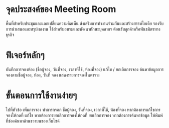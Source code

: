# จุดประสงค์ของ Meeting Room
พื้นที่สำหรับประชุมและแลกเปลี่ยนความคิดเห็น
ส่งเสริมการทำงานร่วมกันและสร้างสรรค์ไอเดีย
รองรับการนำเสนอและสรุปผลงาน
ใช้สำหรับอบรมและพัฒนาทักษะบุคลากร
ต้อนรับลูกค้าหรือพันธมิตรทางธุรกิจ

# ฟีเจอร์หลักๆ
บันทึกการจองห้อง (ชื่อผู้จอง, วันที่จอง, เวลาที่ใช้, ห้องที่จอง) 
แก้ไข / ยกเลิกการจอง
ค้นหาข้อมูลการจองตามชื่อผู้จอง, ห้อง, วันที่ จอง
แสดงรายการจองในตาราง

# ขั้นตอนการใช้งานง่ายๆ
ไปที่หัวข้อ เพิ่มการจอง
ทำการกรอก ชื่อผู้จอง, วันที่จอง, เวลาที่ใช้, ห้องที่จอง
หากต้องการแก้ไขการจองให้กดที่ แก้ไข
หากต้องการยกเลิกการจองให้กดที่ ยกเลิกการจอง
หากต้องการค้นหาข้อมูล ให้พิมพ์ที่ช่องค้นหาด้านขวาบนของเว็บไซด์
